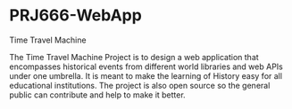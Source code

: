 # PRJ666-WebApp
Time Travel Machine


The Time Travel Machine Project is to design a web application that encompasses historical events from different world libraries and web APIs under one umbrella. It is meant to make the learning of History easy for all educational institutions. The project is also open source so the general public can contribute and help to make it better.
